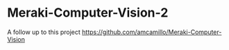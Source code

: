 # Meraki-Computer-Vision-2
A follow up to this project https://github.com/amcamillo/Meraki-Computer-Vision
